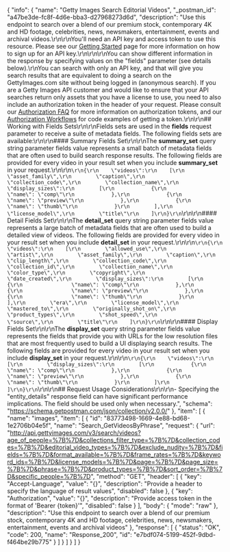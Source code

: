 {
  "info": {
    "name": "Getty Images Search Editorial Videos",
    "_postman_id": "a47be3de-fc8f-4d6e-bba3-d27968273d6d",
    "description": "Use this endpoint to search over a blend of our premium stock, contemporary 4K and HD footage, celebrities, news, newsmakers, entertainment, events and archival videos.\r\n\r\nYou'll need an API key and access token to use this resource. Please see our [Getting Started](http://developers.gettyimages.com/en/getting-started.html) page for more information on how to sign up for an API key.\r\n\r\n\r\nYou can show different information in the response by specifying values on the \"fields\" parameter (see details below).\r\nYou can search with only an API key, and that will give you search results that are equivalent to doing a search on the GettyImages.com site without being logged in (anonymous search).  If you are a Getty Images API customer and would like to ensure that your API searches return only assets that you have a license to use, you need to also include an authorization token in the header of your request.  Please consult our [Authorization FAQ](http://developers.gettyimages.com/en/authorization-faq.html) for more information on authorization tokens, and our [Authorization Workflows](https://github.com/gettyimages/gettyimages-api/blob/master/OAuth2Workflow.md) for code examples of getting a token.\r\n\r\n## Working with Fields Sets\r\n\r\nFields sets are used in the **fields** request parameter to receive a suite of metadata fields. The following fields sets are available:\r\n\r\n#### Summary Fields Set\r\n\r\nThe **summary_set** query string parameter fields value represents a small batch of metadata fields that are often used to build search response results. The following fields are provided for every video in your result set when you include **summary_set** in your request.\r\n\r\n```\r\n{\r\n    \"videos\":\r\n    [\r\n        \"asset_family\",\r\n        \"caption\",\r\n        \"collection_code\",\r\n        \"collection_name\",\r\n        \"display_sizes\":\r\n        [\r\n            {\r\n                \"name\": \"comp\"\r\n            },\r\n            {\r\n                \"name\": \"preview\"\r\n            },\r\n            {\r\n                \"name\": \"thumb\"\r\n            }\r\n        ],\r\n        \"license_model\",\r\n        \"title\"\r\n    ]\r\n}\r\n```\r\n\r\n#### Detail Fields Set\r\n\r\nThe **detail_set** query string parameter fields value represents a large batch of metadata fields that are often used to build a detailed view of videos. The following fields are provided for every video in your result set when you include **detail_set** in your request.\r\n\r\n```\r\n{\r\n    \"videos\":\r\n    [\r\n        \"allowed_use\",\r\n        \"artist\",\r\n        \"asset_family\",\r\n        \"caption\",\r\n        \"clip_length\",\r\n        \"collection_code\",\r\n        \"collection_id\",\r\n        \"collection_name\",\r\n        \"color_type\",\r\n        \"copyright\",\r\n        \"date_created\",\r\n        \"display_sizes\":\r\n        [\r\n            {\r\n                \"name\": \"comp\"\r\n            },\r\n            {\r\n                \"name\": \"preview\"\r\n            },\r\n            {\r\n                \"name\": \"thumb\"\r\n            }\r\n        ],\r\n        \"era\",\r\n        \"license_model\",\r\n        \"mastered_to\",\r\n        \"originally_shot_on\",\r\n        \"product_types\",\r\n        \"shot_speed\",\r\n        \"source\",\r\n        \"title\"\r\n    ]\r\n}\r\n```\r\n\r\n#### Display Fields Set\r\n\r\nThe **display_set** query string parameter fields value represents the fields that provide you with URLs for the low resolution files that are most frequently used to build a UI displaying search results. The following fields are provided for every video in your result set when you include **display_set** in your request.\r\n\r\n```\r\n{\r\n    \"videos\":\r\n    [\r\n        \"display_sizes\":\r\n        [\r\n            {\r\n                \"name\": \"comp\"\r\n            },\r\n            {\r\n                \"name\": \"preview\"\r\n            },\r\n            {\r\n                \"name\": \"thumb\"\r\n            }\r\n        ]\r\n    ]\r\n}\r\n```\r\n\r\n## Request Usage Considerations\r\n\r\n- Specifying the \"entity_details\" response field can have significant performance implications. The field should be used only when necessary.",
    "schema": "https://schema.getpostman.com/json/collection/v2.0.0/"
  },
  "item": [
    {
      "name": "images",
      "item": [
        {
          "id": "83773498-1669-4e88-bd68-1e2706b04e5f",
          "name": "Search_GetVideosByPhrase",
          "request": {
            "url": "http://api.gettyimages.com/v3/search/videos?age_of_people=%7B%7D&collections_filter_type=%7B%7D&collection_codes=%7B%7D&editorial_video_types=%7B%7D&exclude_nudity=%7B%7D&fields=%7B%7D&format_available=%7B%7D&frame_rates=%7B%7D&keyword_ids=%7B%7D&license_models=%7B%7D&page=%7B%7D&page_size=%7B%7D&phrase=%7B%7D&product_types=%7B%7D&sort_order=%7B%7D&specific_people=%7B%7D",
            "method": "GET",
            "header": [
              {
                "key": "Accept-Language",
                "value": "{}",
                "description": "Provide a header to specify the language of result values",
                "disabled": false
              },
              {
                "key": "Authorization",
                "value": "{}",
                "description": "Provide access token in the format of 'Bearer {token}'",
                "disabled": false
              }
            ],
            "body": {
              "mode": "raw"
            },
            "description": "Use this endpoint to search over a blend of our premium stock, contemporary 4K and HD footage, celebrities, news, newsmakers, entertainment, events and archival videos"
          },
          "response": [
            {
              "status": "OK",
              "code": 200,
              "name": "Response_200",
              "id": "e7bdf074-5199-452f-9dbd-f464be29b775"
            }
          ]
        }
      ]
    }
  ]
}